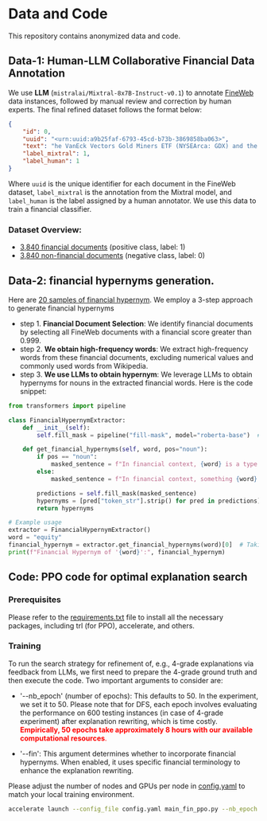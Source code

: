 # Data and Code
This repository contains anonymized data and code. 

## Data-1: Human-LLM Collaborative Financial Data Annotation
We use **LLM** (`mistralai/Mixtral-8x7B-Instruct-v0.1`) to annotate [FineWeb](data) data instances, followed by manual review and correction by human experts. The final refined dataset follows the format below:

```json
{
    "id": 0,
    "uuid": "<urn:uuid:a9b25faf-6793-45cd-b73b-3869858ba063>",
    "text": "he VanEck Vectors Gold Miners ETF (NYSEArca: GDX) and the VanEck Vectors Gold Miners...",
    "label_mixtral": 1,
    "label_human": 1
}
```
Where `uuid` is the unique identifier for each document in the FineWeb dataset, `label_mixtral` is the annotation from the Mixtral model, and `label_human` is the label assigned by a human annotator. We use this data to train a financial classifier.
### Dataset Overview:
- [3,840 financial documents](https://github.com/code4nlp1713/code/blob/main/financial_human_anno_doc.json) (positive class, label: 1)
- [3,840 non-financial documents](https://github.com/code4nlp1713/code/blob/main/non_financial_human_anno_doc.json) (negative class, label: 0)

## Data-2: financial hypernyms generation.
Here are [20 samples of financial hypernym](https://github.com/code4nlp1713/code/blob/main/financial_hypernym.txt). 
We employ a 3-step approach to generate financial hypernyms
- step 1. **Financial Document Selection**: We identify financial documents by selecting all FineWeb documents with a financial score greater than 0.999.
- step 2. **We obtain high-frequency words**: We extract high-frequency words from these financial documents, excluding numerical values and commonly used words from Wikipedia.
- step 3. **We use LLMs to obtain hypernym**: We leverage LLMs to obtain hypernyms for nouns in the extracted financial words. Here is the code snippet:
```python
from transformers import pipeline

class FinancialHypernymExtractor:
    def __init__(self):
        self.fill_mask = pipeline("fill-mask", model="roberta-base")  # Using RoBERTa-base model

    def get_financial_hypernyms(self, word, pos="noun"):
        if pos == "noun":
            masked_sentence = f"In financial context, {word} is a type of <mask>."
        else:  
            masked_sentence = f"In financial context, something {word} is <mask>."

        predictions = self.fill_mask(masked_sentence)
        hypernyms = [pred["token_str"].strip() for pred in predictions]  # Cleaning spaces
        return hypernyms

# Example usage
extractor = FinancialHypernymExtractor()
word = "equity"
financial_hypernym = extractor.get_financial_hypernyms(word)[0]  # Taking the top result
print(f"Financial Hypernym of '{word}':", financial_hypernym)
```

## Code: PPO code for optimal explanation search
### Prerequisites
Please refer to the [requirements.txt](https://github.com/code4nlp1713/code/blob/main/requirements.txt) file to install all the necessary packages, including trl (for PPO), accelerate, and others.

### Training
To run the search strategy for refinement of, e.g., 4-grade explanations via feedback from LLMs, we first need to prepare the 4-grade ground truth and then execute the code. Two important arguments to consider are:

 - '--nb_epoch' (number of epochs): This defaults to 50. In the experiment, we set it to 50. Please note that for DFS, each epoch involves evaluating the performance on 600 testing instances (in case of 4-grade experiment) after explanation rewriting, which is time costly. <span style="color: red;">**Empirically, 50 epochs take approximately 8 hours with our available computational resources**.</span>

 - '--fin': This argument determines whether to incorporate financial hypernyms. When enabled, it uses specific financial terminology to enhance the explanation rewriting.

Please adjust the number of nodes and GPUs per node in [config.yaml](https://github.com/code4nlp1713/code/blob/main/config.yaml) to match your local training environment.
```bash
accelerate launch --config_file config.yaml main_fin_ppo.py --nb_epoch 50 --fin 
```
